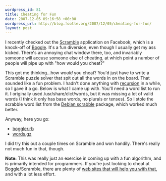 ```yaml
--- 
wordpress_id: 81
title: Cheating for Fun
date: 2007-12-05 09:16:58 +00:00
wordpress_url: http://blog.footle.org/2007/12/05/cheating-for-fun/
layout: post
---
```

I recently checked out the <a href="http://www.facebook.com/applications/Scramble/6494671374">Scramble</a> application on Facebook, which is a knock-off of <a href="http://en.wikipedia.org/wiki/Boggle">Boggle</a>. It's a fun diversion, even though I usually get my ass kicked. There's an annoying chat window there, too, and invariably someone will accuse someone else of cheating, at which point a number of people will pipe up with "how would you cheat?" 

This got me thinking...how *would* you cheat? You'd just have to write a Scramble puzzle solver that spit out all the words in on the board. That sounded like a fun problem. I hadn't done anything with <a href="http://en.wikipedia.org/wiki/Recursion">recursion</a> in a while, so I gave it a go. Below is what I came up with. You'll need a word list to run it. I originally used /usr/share/dict/words, but it was missing a lot of valid words (I think it only has base words, no plurals or tenses). So I stole the scrabble word list from the <a href="http://packages.debian.org/sarge/games/scrabble">Debian scrabble</a> package, which worked much better.

Anyway, here you go:

* [boggler.rb](https://gist.github.com/1223319)
* [words.gz](/files/words.gz)

I did try this out a couple times on Scramble and won handily. There's really not much fun in that, though.

<b>Note:</b> This was really just an exercise in coming up with a fun algorithm, and is primarily intended for programmers. If you're just looking to cheat at Boggle/Scramble, there are plenty of <a href="http://www.l.google.com/search?q=cheat+boggle">web sites that will help you with that</a>, and with a lot less effort.

